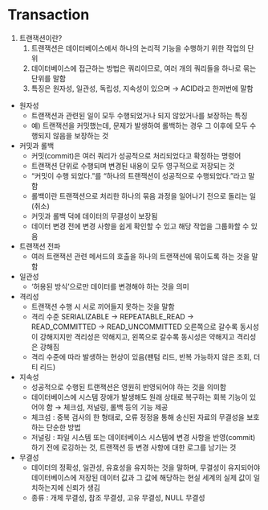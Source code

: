 # **Transaction**

1. 트랜잭션이란?
    1. 트랜잭션은 데이터베이스에서 하나의 논리적 기능을 수행하기 위한 작업의 단위
    2. 데이터베이스에 접근하는 방법은 쿼리이므로, 여러 개의 쿼리들을 하나로 묶는 단위를 말함
    3. 특징은 원자성, 일관성, 독립성, 지속성이 있으며 → ACID라고 한꺼번에 말함
- 원자성
    - 트랜잭션과 관련된 일이 모두 수행되었거나 되지 않았거나를 보장하는 특징
    - 예) 트랜잭션을 커밋했는데, 문제가 발생하여 롤백하는 경우 그 이후에 모두 수행되지 않음을 보장하는 것
- 커밋과 롤백
    - 커밋(commit)은 여러 쿼리가 성공적으로 처리되었다고 확정하는 명령어
    - 트랜잭션 단위로 수행되며 변경된 내용이 모두 영구적으로 저장되는 것
    - “커밋이 수행 되었다.”를 “하나의 트랜잭션이 성공적으로 수행되었다.”라고 말함
    - 롤백이란 트랜잭션으로 처리한 하나의 묶음 과정을 일어나기 전으로 돌리는 일(취소)
    - 커밋과 롤백 덕에 데이터의 무결성이 보장됨
    - 데이터 변경 전에 변경 사항을 쉽게 확인할 수 있고 해당 작업을 그룹화할 수 있음
- 트랜잭션 전파
    - 여러 트랜잭션 관련 메서드의 호출을 하나의 트랜잭션에 묶이도록 하는 것을 말함
- 일관성
    - ‘허용된 방식’으로만 데이터를 변경해야 하는 것을 의미
- 격리성
    - 트랜잭션 수행 시 서로 끼어들지 못하는 것을 말함
    - 격리 수준 SERIALIZABLE → REPEATABLE_READ → READ_COMMITTED → READ_UNCOMMITTED 오른쪽으로 갈수록 동시성이 강해지지만 격리성은 약해지고, 왼쪽으로 갈수록 동시성은 약해지고 격리성은 강해짐
    - 격리 수준에 따라 발생하는 현상이 있음(팬텀 리드, 반복 가능하지 않은 조회, 더티 리드)
- 지속성
    - 성공적으로 수행된 트랜잭션은 영원히 반영되어야 하는 것을 의미함
    - 데이터베이스에 시스템 장애가 발생해도 원래 상태로 복구하는 회복 기능이 있어야 함 → 체크섬, 저널링, 롤백 등의 기능 제공
    - 체크섬 : 중복 검사의 한 형태로, 오류 정정을 통해 송신된 자료의 무결성을 보호하는 단순한 방법
    - 저널링 : 파일 시스템 또는 데이터베이스 시스템에 변경 사항을 반영(commit)하기 전에 로깅하는 것, 트랜잭션 등 변경 사항에 대한 로그를 남기는 것
- 무결성
    - 데이터의 정확성, 일관성, 유효성을 유지하는 것을 말하며, 무결성이 유지되어야 데이터베이스에 저장된 데이터 값과 그 값에 해당하는 현실 세계의 실제 값이 일치하는지에 신뢰가 생김
    - 종류 : 개체 무결성, 참조 무결성, 고유 무결성, NULL 무결성
    